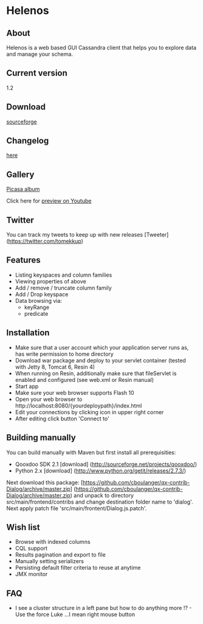 # Helenos

## About

Helenos is a web based GUI Cassandra client that helps you to explore data and manage your schema.

## Current version

1.2

## Download

[sourceforge](https://sourceforge.net/projects/helenos-gui/files/)

## Changelog

[here](https://github.com/tomekkup/helenos/wiki/Changelog)

## Gallery

[Picasa album](https://picasaweb.google.com/tomekkuprowski/Helenos)

Click here for [preview on Youtube](http://www.youtube.com)

## Twitter

You can track my tweets to keep up with new releases [Tweeter] (https://twitter.com/tomekkup)

## Features

* Listing keyspaces and column families
* Viewing properties of above
* Add / remove / truncate column family
* Add / Drop keyspace
* Data browsing via:
    * keyRange
    * predicate


## Installation

* Make sure that a user account which your application server runs as, has write permission to home directory
* Download war package and deploy to your servlet container (tested with Jetty 8, Tomcat 6, Resin 4)
* When running on Resin, additionally make sure that fileServlet is enabled and configured (see web.xml or Resin manual)
* Start app
* Make sure your web browser supports Flash 10
* Open your web browser to http://localhost:8080/{yourdeploypath}/index.html
* Edit your connections by clicking icon in upper right corner
* After editing click button 'Connect to'

## Building manually

You can build manually with Maven but first install all prerequisities:

* Qooxdoo SDK 2.1 [download] (http://sourceforge.net/projects/qooxdoo/)
* Python 2.x [download] (http://www.python.org/getit/releases/2.7.3/)

Next download this package: [https://github.com/cboulanger/qx-contrib-Dialog/archive/master.zip] (https://github.com/cboulanger/qx-contrib-Dialog/archive/master.zip)
and unpack to directory src/main/frontend/contribs and change destination folder name to 'dialog'. Next apply patch file 'src/main/frontent/Dialog.js.patch'.

## Wish list

* Browse with indexed columns
* CQL support
* Results pagination and export to file
* Manually setting serializers
* Persisting default filter criteria to reuse at anytime
* JMX monitor

## FAQ

 * I see a cluster structure in a left pane but how to do anything more !? - Use the force Luke ...I mean right mouse button